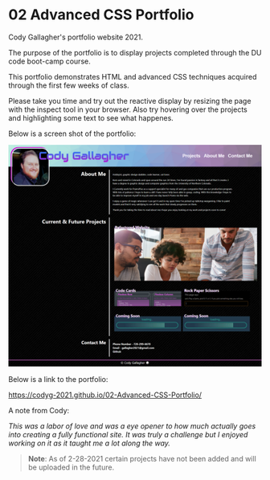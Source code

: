 # 02 Advanced CSS Portfolio

Cody Gallagher's portfolio website 2021. 

The purpose of the portfolio is to display projects completed through the DU code boot-camp course.

This portfolio demonstrates HTML and advanced CSS techniques acquired through the first few weeks of class. 

Please take you time and try out the reactive display by resizing the page with the inspect tool in your browser.
Also try hovering over the projects and highlighting some text to see what happenes. 

Below is a screen shot of the portfolio:

![The finished portfolio website](assets/images/screenshot-portfolio.png)

Below is a link to the portfolio:

https://codyg-2021.github.io/02-Advanced-CSS-Portfolio/

A note from Cody:

*This was a labor of love and was a eye opener to how much actually goes into creating a fully functional site. It was truly a challenge but I enjoyed working on it as it taught me a lot along the way.*

> **Note**: As of 2-28-2021 certain projects have not been added and will be uploaded in the future. 

